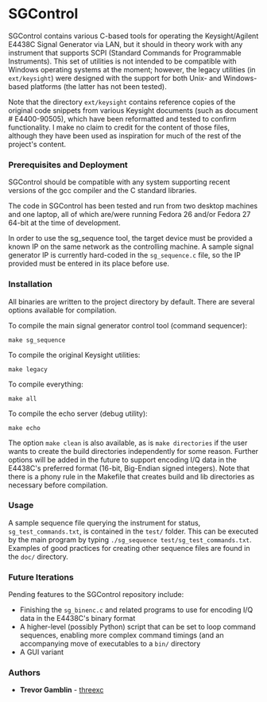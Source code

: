 # SGControl

SGControl contains various C-based tools for operating the Keysight/Agilent
E4438C Signal Generator via LAN, but it should in theory work with any instrument
that supports SCPI (Standard Commands for Programmable Instruments). This set of 
utilities is not intended to be compatible with Windows operating systems at the 
moment; however, the legacy utilities (in ```ext/keysight```) were designed with 
the support for both Unix- and Windows-based platforms (the latter has not been 
tested).

Note that the directory ```ext/keysight``` contains reference copies of the 
original code snippets from various Keysight documents (such as document # 
E4400-90505), which have been reformatted and tested to confirm functionality. I 
make no claim to credit for the content of those files, although they have been 
used as inspiration for much of the rest of the project's content.

### Prerequisites and Deployment

SGControl should be compatible with any system supporting recent versions of
the gcc compiler and the C standard libraries.

The code in SGControl has been tested and run from two desktop machines and one
laptop, all of which are/were running Fedora 26 and/or Fedora 27 64-bit at the
time of development.

In order to use the sg_sequence tool, the target device must be provided a known
IP on the same network as the controlling machine. A sample signal generator IP
is currently hard-coded in the ```sg_sequence.c``` file, so the IP provided must
be entered in its place before use.

### Installation

All binaries are written to the project directory by default. There are several
options available for compilation.


To compile the main signal generator control tool (command sequencer):

```
make sg_sequence
```

To compile the original Keysight utilities:

```
make legacy
```

To compile everything:

```
make all
```

To compile the echo server (debug utility):

```
make echo
```

The option ```make clean``` is also available, as is ```make directories``` if
the user wants to create the build directories independently for some reason.
Further options will be added in the future to support encoding I/Q data in the 
E4438C's preferred format (16-bit, Big-Endian signed integers). Note that 
there is a phony rule in the Makefile that creates build and lib directories as 
necessary before compilation.

### Usage

A sample sequence file querying the instrument for status, ```sg_test_commands.txt```,
is contained in the ```test/``` folder. This can be executed by the main program by 
typing ```./sg_sequence test/sg_test_commands.txt```. Examples of good practices
for creating other sequence files are found in the ```doc/``` directory.

### Future Iterations

Pending features to the SGControl repository include:

* Finishing the ```sg_binenc.c``` and related programs to use for encoding I/Q 
data in the E4438C's binary format
* A higher-level (possibly Python) script that can be set to loop command sequences,
enabling more complex command timings (and an accompanying move of executables to a
```bin/``` directory
* A GUI variant

### Authors

* **Trevor Gamblin** - [threexc](https://github.com/threexc)
